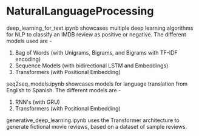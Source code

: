 # NaturalLanguageProcessing

deep_learning_for_text.ipynb showcases multiple deep learning algorithms for NLP to classify an IMDB review as positive or negative. The different models used are - 
  1. Bag of Words (with Unigrams, Bigrams, and Bigrams with TF-IDF encoding)
  2. Sequence Models (with bidirectional LSTM and Embeddings)
  3. Transformers (with Positional Embedding)

seq2seq_models.ipynb showcases models for language translation from English to Spanish. The different models are - 
  1. RNN's (with GRU)
  2. Transformers (with Positional Embedding)

generative_deep_learning.ipynb uses the Transformer architecture to generate fictional movie reviews, based on a dataset of sample reviews. 
